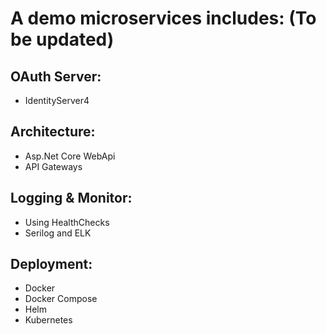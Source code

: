 # A demo microservices includes: (To be updated)
## OAuth Server:
- IdentityServer4
## Architecture:
- Asp.Net Core WebApi
- API Gateways
## Logging & Monitor: 
- Using HealthChecks
- Serilog and ELK
## Deployment:
- Docker
- Docker Compose
- Helm
- Kubernetes
